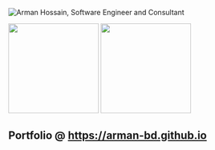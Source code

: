 
![Arman Hossain, Software Engineer and Consultant](https://i.imgur.com/C6NcsCk.png)

<img src="https://github-readme-stats.vercel.app/api?username=arman-bd&count_private=true" height="180" /> <img src="https://github-readme-stats.vercel.app/api/top-langs/?username=arman-bd&langs_count=8&hide=c,html,css&layout=compact" height="180" />

## Portfolio @ https://arman-bd.github.io
